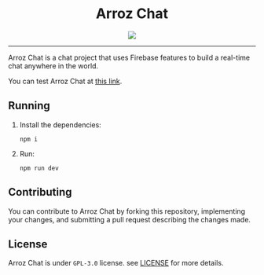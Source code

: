<h1 align="center">Arroz Chat</h1>

<p align="center">
  <img src="https://skillicons.dev/icons?i=ts,react,styledcomponents,vite" />
</p>

---

Arroz Chat is a chat project that uses Firebase features to build a real-time chat anywhere in the world.

You can test Arroz Chat at [this link](https://arroz-chat.vercel.app).

## Running

1. Install the dependencies:

   ```shell
   npm i
   ```

2. Run:

   ```shell
   npm run dev
   ```

## Contributing

You can contribute to Arroz Chat by forking this repository, implementing your changes, and submitting a pull request describing the changes made.

## License

Arroz Chat is under `GPL-3.0` license. see [LICENSE](./LICENSE) for more details.
